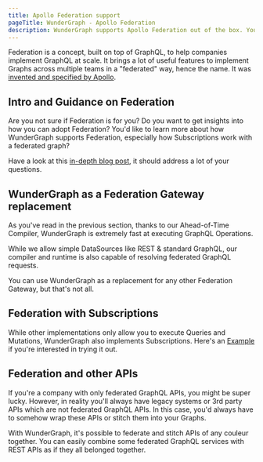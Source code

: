 ```yaml
---
title: Apollo Federation support
pageTitle: WunderGraph - Apollo Federation
description: WunderGraph supports Apollo Federation out of the box. You can use WunderGraph as a replacement for any other Federation Gateway.
---
```


Federation is a concept, built on top of GraphQL, to help companies implement GraphQL at scale.
It brings a lot of useful features to implement Graphs across multiple teams in a "federated" way, hence the name.
It was [invented and specified by Apollo](https://www.apollographql.com/docs/federation/federation-spec/).

## Intro and Guidance on Federation

Are you not sure if Federation is for you?
Do you want to get insights into how you can adopt Federation?
You'd like to learn more about how WunderGraph supports Federation,
especially how Subscriptions work with a federated graph?

Have a look at this [in-depth blog post](https://wundergraph.com/blog/apollo_graphql_federation_with_subscriptions_production_grade_and_highly_scalable),
it should address a lot of your questions.

## WunderGraph as a Federation Gateway replacement

As you've read in the previous section,
thanks to our Ahead-of-Time Compiler,
WunderGraph is extremely fast at executing GraphQL Operations.

While we allow simple DataSources like REST & standard GraphQL,
our compiler and runtime is also capable of resolving federated GraphQL requests.

You can use WunderGraph as a replacement for any other Federation Gateway,
but that's not all.

## Federation with Subscriptions

While other implementations only allow you to execute Queries and Mutations,
WunderGraph also implements Subscriptions.
Here's an [Example](/docs/examples/apollo-federation) if you're interested in trying it out.

## Federation and other APIs

If you're a company with only federated GraphQL APIs, you might be super lucky.
However, in reality you'll always have legacy systems or 3rd party APIs which are not federated GraphQL APIs.
In this case, you'd always have to somehow wrap these APIs or stitch them into your Graphs.

With WunderGraph, it's possible to federate and stitch APIs of any couleur together.
You can easily combine some federated GraphQL services with REST APIs as if they all belonged together.
